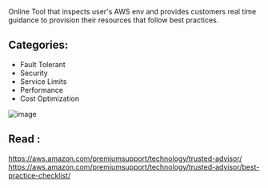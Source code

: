 Online Tool that inspects user's AWS env and provides customers real time guidance to provision their resources that follow best practices.

## Categories:
 - Fault Tolerant
 - Security
 - Service Limits
 - Performance
 - Cost Optimization

![image](https://user-images.githubusercontent.com/55656762/120082748-43f1e400-c0e2-11eb-8e88-618ce661ccde.png)

## Read : 
https://aws.amazon.com/premiumsupport/technology/trusted-advisor/
https://aws.amazon.com/premiumsupport/technology/trusted-advisor/best-practice-checklist/ 

